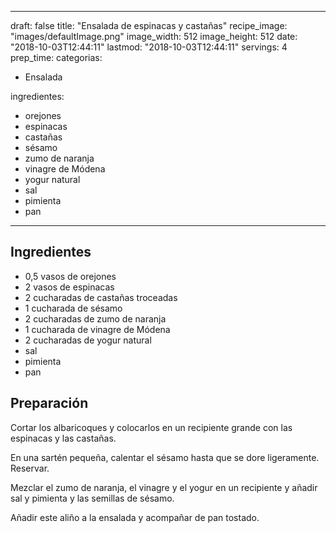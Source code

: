
---
draft: false
title: "Ensalada de espinacas y castañas"
recipe_image: "images/defaultImage.png"
image_width: 512
image_height: 512
date: "2018-10-03T12:44:11"
lastmod: "2018-10-03T12:44:11"
servings: 4
prep_time: 
categorias:
  - Ensalada

ingredientes:
  - orejones
  - espinacas
  - castañas
  - sésamo
  - zumo de naranja
  - vinagre de Módena
  - yogur natural
  - sal
  - pimienta
  - pan
---

## Ingredientes
- 0,5 vasos de orejones
- 2 vasos de espinacas
- 2 cucharadas de castañas troceadas
- 1 cucharada de sésamo
- 2 cucharadas de zumo de naranja
- 1 cucharada de vinagre de Módena
- 2 cucharadas de yogur natural
- sal
- pimienta
- pan

## Preparación
Cortar los albaricoques y colocarlos en un recipiente grande con las espinacas y las castañas.

En una sartén pequeña, calentar el sésamo hasta que se dore ligeramente. Reservar.

Mezclar el zumo de naranja, el vinagre y el yogur en un recipiente y añadir sal y pimienta y las semillas de sésamo.

Añadir este aliño a la ensalada y acompañar de pan tostado.



